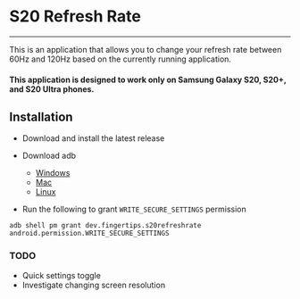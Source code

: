 # S20 Refresh Rate

---

This is an application that allows you to change your refresh rate between 60Hz and 120Hz based on the currently running application.

#### This application is designed to work only on Samsung Galaxy S20, S20+, and S20 Ultra phones.

## Installation

* Download and install the latest release

* Download adb

    * [Windows](https://dl.google.com/android/repository/platform-tools-latest-windows.zip)
    * [Mac](https://dl.google.com/android/repository/platform-tools-latest-darwin.zip)
    * [Linux](https://dl.google.com/android/repository/platform-tools-latest-linux.zip)

* Run the following to grant `WRITE_SECURE_SETTINGS` permission

`adb shell pm grant dev.fingertips.s20refreshrate android.permission.WRITE_SECURE_SETTINGS`

### TODO

* Quick settings toggle
* Investigate changing screen resolution